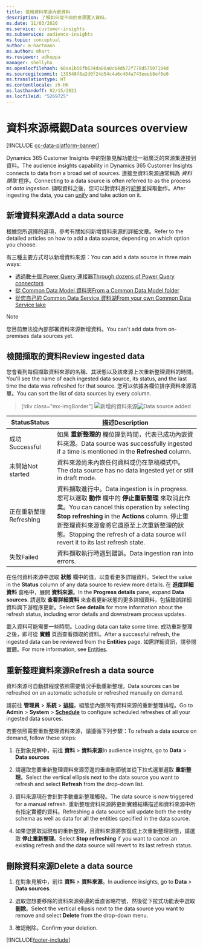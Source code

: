 ```yaml
---
title: 使用資料來源內嵌資料
description: 了解如何從不同的來源匯入資料。
ms.date: 11/03/2020
ms.service: customer-insights
ms.subservice: audience-insights
ms.topic: conceptual
author: m-hartmann
ms.author: mhart
ms.reviewer: adkuppa
manager: shellyha
ms.openlocfilehash: 68aa1b56fb634da80a0c64db72f778d57507104d
ms.sourcegitcommit: 139548f8a2d0f24d54c4a6c404a743eeeb8ef8e0
ms.translationtype: HT
ms.contentlocale: zh-HK
ms.lasthandoff: 02/15/2021
ms.locfileid: "5269725"
---
```

# <a name="data-sources-overview"></a><span data-ttu-id="6e6e5-103">資料來源概觀</span><span class="sxs-lookup"><span data-stu-id="6e6e5-103">Data sources overview</span></span>

[!INCLUDE [cc-data-platform-banner](../includes/cc-data-platform-banner.md)]

<span data-ttu-id="6e6e5-104">Dynamics 365 Customer Insights 中的對象見解功能從一組廣泛的來源集連接到資料。</span><span class="sxs-lookup"><span data-stu-id="6e6e5-104">The audience insights capability in Dynamics 365 Customer Insights connects to data from a broad set of sources.</span></span> <span data-ttu-id="6e6e5-105">連接至資料來源通常稱為 *資料擷取* 程序。</span><span class="sxs-lookup"><span data-stu-id="6e6e5-105">Connecting to a data source is often referred to as the process of *data ingestion*.</span></span> <span data-ttu-id="6e6e5-106">擷取資料之後，您可以對資料進行[統整](data-unification.md)並採取動作。</span><span class="sxs-lookup"><span data-stu-id="6e6e5-106">After ingesting the data, you can [unify](data-unification.md) and take action on it.</span></span>

## <a name="add-a-data-source"></a><span data-ttu-id="6e6e5-107">新增資料來源</span><span class="sxs-lookup"><span data-stu-id="6e6e5-107">Add a data source</span></span>

<span data-ttu-id="6e6e5-108">根據您所選擇的選項，參考有關如何新增資料來源的詳細文章。</span><span class="sxs-lookup"><span data-stu-id="6e6e5-108">Refer to the detailed articles on how to add a data source, depending on which option you choose.</span></span>

<span data-ttu-id="6e6e5-109">有三種主要方式可以新增資料來源：</span><span class="sxs-lookup"><span data-stu-id="6e6e5-109">You can add a data source in three main ways:</span></span>

- [<span data-ttu-id="6e6e5-110">透過數十個 Power Query 連接器</span><span class="sxs-lookup"><span data-stu-id="6e6e5-110">Through dozens of Power Query connectors</span></span>](connect-power-query.md)
- [<span data-ttu-id="6e6e5-111">從 Common Data Model 資料夾</span><span class="sxs-lookup"><span data-stu-id="6e6e5-111">From a Common Data Model folder</span></span>](connect-common-data-model.md)
- [<span data-ttu-id="6e6e5-112">從您自己的 Common Data Service 資料湖</span><span class="sxs-lookup"><span data-stu-id="6e6e5-112">From your own Common Data Service lake</span></span>](connect-common-data-service-lake.md)

> [!NOTE]
> <span data-ttu-id="6e6e5-113">您目前無法從內部部署資料來源新增資料。</span><span class="sxs-lookup"><span data-stu-id="6e6e5-113">You can't add data from on-premises data sources yet.</span></span>

## <a name="review-ingested-data"></a><span data-ttu-id="6e6e5-114">檢閱擷取的資料</span><span class="sxs-lookup"><span data-stu-id="6e6e5-114">Review ingested data</span></span>

<span data-ttu-id="6e6e5-115">您會看到每個擷取資料來源的名稱、其狀態以及該來源上次重新整理資料的時間。</span><span class="sxs-lookup"><span data-stu-id="6e6e5-115">You'll see the name of each ingested data source, its status, and the last time the data was refreshed for that source.</span></span> <span data-ttu-id="6e6e5-116">您可以依據各欄位排序資料來源清單。</span><span class="sxs-lookup"><span data-stu-id="6e6e5-116">You can sort the list of data sources by every column.</span></span>

> [!div class="mx-imgBorder"]
> <span data-ttu-id="6e6e5-117">![新增的資料來源](media/configure-data-datasource-added.png "新增的資料來源")</span><span class="sxs-lookup"><span data-stu-id="6e6e5-117">![Data source added](media/configure-data-datasource-added.png "Data source added")</span></span>

|<span data-ttu-id="6e6e5-118">Status</span><span class="sxs-lookup"><span data-stu-id="6e6e5-118">Status</span></span>  |<span data-ttu-id="6e6e5-119">描述</span><span class="sxs-lookup"><span data-stu-id="6e6e5-119">Description</span></span>  |
|---------|---------|
|<span data-ttu-id="6e6e5-120">成功</span><span class="sxs-lookup"><span data-stu-id="6e6e5-120">Successful</span></span>   |<span data-ttu-id="6e6e5-121">如果 **重新整理的** 欄位提到時間，代表已成功內嵌資料來源。</span><span class="sxs-lookup"><span data-stu-id="6e6e5-121">Data source was successfully ingested if a time is mentioned in the **Refreshed** column.</span></span>
|<span data-ttu-id="6e6e5-122">未開始</span><span class="sxs-lookup"><span data-stu-id="6e6e5-122">Not started</span></span>   |<span data-ttu-id="6e6e5-123">資料來源尚未內嵌任何資料或仍在草稿模式中。</span><span class="sxs-lookup"><span data-stu-id="6e6e5-123">The data source has no data ingested yet or still in draft mode.</span></span>         |
|<span data-ttu-id="6e6e5-124">正在重新整理</span><span class="sxs-lookup"><span data-stu-id="6e6e5-124">Refreshing</span></span>    |<span data-ttu-id="6e6e5-125">資料擷取進行中。</span><span class="sxs-lookup"><span data-stu-id="6e6e5-125">Data ingestion is in progress.</span></span> <span data-ttu-id="6e6e5-126">您可以選取 **動作** 欄中的 **停止重新整理** 來取消此作業。</span><span class="sxs-lookup"><span data-stu-id="6e6e5-126">You can cancel this operation by selecting **Stop refreshing** in the **Actions** column.</span></span> <span data-ttu-id="6e6e5-127">停止重新整理資料來源會將它還原至上次重新整理的狀態。</span><span class="sxs-lookup"><span data-stu-id="6e6e5-127">Stopping the refresh of a data source will revert it to its last refresh state.</span></span>       |
|<span data-ttu-id="6e6e5-128">失敗</span><span class="sxs-lookup"><span data-stu-id="6e6e5-128">Failed</span></span>     |<span data-ttu-id="6e6e5-129">資料擷取執行時遇到錯誤。</span><span class="sxs-lookup"><span data-stu-id="6e6e5-129">Data ingestion ran into errors.</span></span>         |

<span data-ttu-id="6e6e5-130">在任何資料來源中選取 **狀態** 欄中的值，以查看更多詳細資料。</span><span class="sxs-lookup"><span data-stu-id="6e6e5-130">Select the value in the **Status** column of any data source to review more details.</span></span> <span data-ttu-id="6e6e5-131">在 **進度詳細資料** 窗格中，展開 **資料來源**。</span><span class="sxs-lookup"><span data-stu-id="6e6e5-131">In the **Progress details** pane, expand **Data sources**.</span></span> <span data-ttu-id="6e6e5-132">請選取 **查看詳細資料** 來查看更新狀態的更多詳細資料，包括錯誤詳細資料與下游程序更新。</span><span class="sxs-lookup"><span data-stu-id="6e6e5-132">Select **See details** for more information about the refresh status, including error details and downstream process updates.</span></span>

<span data-ttu-id="6e6e5-133">載入資料可能需要一些時間。</span><span class="sxs-lookup"><span data-stu-id="6e6e5-133">Loading data can take some time.</span></span> <span data-ttu-id="6e6e5-134">成功重新整理之後，即可從 **實體** 頁面查看擷取的資料。</span><span class="sxs-lookup"><span data-stu-id="6e6e5-134">After a successful refresh, the ingested data can be reviewed from the **Entities** page.</span></span> <span data-ttu-id="6e6e5-135">如需詳細資訊，請參閱[實體](entities.md)。</span><span class="sxs-lookup"><span data-stu-id="6e6e5-135">For more information, see [Entities](entities.md).</span></span>

## <a name="refresh-a-data-source"></a><span data-ttu-id="6e6e5-136">重新整理資料來源</span><span class="sxs-lookup"><span data-stu-id="6e6e5-136">Refresh a data source</span></span>

<span data-ttu-id="6e6e5-137">資料來源可自動排程或依照需要情況手動重新整理。</span><span class="sxs-lookup"><span data-stu-id="6e6e5-137">Data sources can be refreshed on an automatic schedule or refreshed manually on demand.</span></span> 

<span data-ttu-id="6e6e5-138">請前往 **管理員** > **系統** > [**排程**](system.md#schedule-tab)，組態您內嵌所有資料來源的重新整理排程。</span><span class="sxs-lookup"><span data-stu-id="6e6e5-138">Go to **Admin** > **System** > [**Schedule**](system.md#schedule-tab) to configure scheduled refreshes of all your ingested data sources.</span></span>

<span data-ttu-id="6e6e5-139">若要依照需要重新整理資料來源，請遵循下列步驟：</span><span class="sxs-lookup"><span data-stu-id="6e6e5-139">To refresh a data source on demand, follow these steps:</span></span>

1. <span data-ttu-id="6e6e5-140">在對象見解中，前往 **資料** > **資料來源**</span><span class="sxs-lookup"><span data-stu-id="6e6e5-140">In audience insights, go to **Data** > **Data sources**</span></span>

2. <span data-ttu-id="6e6e5-141">請選取您要重新整理資料來源旁邊的垂直刪節號並從下拉式選單選取 **重新整理**。</span><span class="sxs-lookup"><span data-stu-id="6e6e5-141">Select the vertical ellipsis next to the data source you want to refresh and select **Refresh** from the drop-down list.</span></span>

3. <span data-ttu-id="6e6e5-142">資料來源現在會針對手動重新整理觸發。</span><span class="sxs-lookup"><span data-stu-id="6e6e5-142">The data source is now triggered for a manual refresh.</span></span> <span data-ttu-id="6e6e5-143">重新整理資料來源將更新實體結構描述和資料來源中所有指定實體的資料。</span><span class="sxs-lookup"><span data-stu-id="6e6e5-143">Refreshing a data source will update both the entity schema as well as data for all the entities specified in the data source.</span></span>

4. <span data-ttu-id="6e6e5-144">如果您要取消現有的重新整理，且資料來源將恢復成上次重新整理狀態，請選取 **停止重新整理**。</span><span class="sxs-lookup"><span data-stu-id="6e6e5-144">Select **Stop refreshing** if you want to cancel an existing refresh and the data source will revert to its last refresh status.</span></span>

## <a name="delete-a-data-source"></a><span data-ttu-id="6e6e5-145">刪除資料來源</span><span class="sxs-lookup"><span data-stu-id="6e6e5-145">Delete a data source</span></span>

1. <span data-ttu-id="6e6e5-146">在對象見解中，前往 **資料** > **資料來源**。</span><span class="sxs-lookup"><span data-stu-id="6e6e5-146">In audience insights, go to **Data** > **Data sources**.</span></span>

2. <span data-ttu-id="6e6e5-147">選取您想要移除的資料來源旁邊的垂直省略符號，然後從下拉式功能表中選取 **刪除**。</span><span class="sxs-lookup"><span data-stu-id="6e6e5-147">Select the vertical ellipsis next to the data source you want to remove and select **Delete** from the drop-down menu.</span></span>

3. <span data-ttu-id="6e6e5-148">確認刪除。</span><span class="sxs-lookup"><span data-stu-id="6e6e5-148">Confirm your deletion.</span></span>


[!INCLUDE[footer-include](../includes/footer-banner.md)]